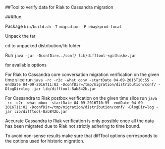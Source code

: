 ##Tool to verify data for Riak to Cassandra migration 

###Run 

Package 
`bin/build.sh -T migration -P ebaykprod-local`

Unpack the tar

cd to unpacked distribution/lib folder

Run 
`java -jar -DconfDir=../conf/ lib/difftool-<githash>.jar`

for available options

For Riak to Cassandra core conversation migration verification on the given time slice run 
`java -rc -r2c -what conv -startDate 04-09-2016T10:55 -endDate 04-09-2016T11:02 -DconfDir=/tmp/migration/distribution/conf/ -DlogDir=log -jar lib/difftool-8ab842b.jar`

For Cassandra to Riak postbox verification on the given time slice run 
`java -rc -c2r -what mbox -startDate 04-09-2016T10:55 -endDate 04-09-2016T11:02 -DconfDir=/tmp/migration/distribution/conf/ -DlogDir=log -jar lib/difftool-8ab842b.jar`

Accurate Cassandra to Riak verification is only possible once all the data has been migrated due to Riak not strictly adhering to time bound.
 
To avoid non-sense results make sure that diffTool options corresponds to the options used for historic migration. 